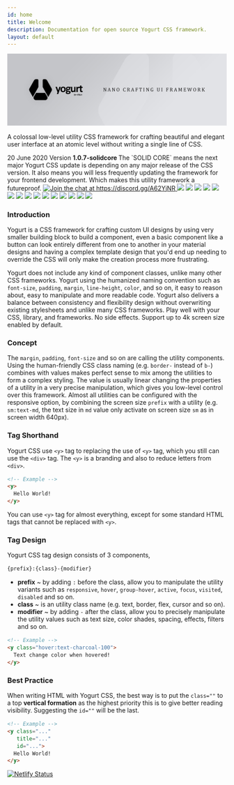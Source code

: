```yaml
---
id: home
title: Welcome
description: Documentation for open source Yogurt CSS framework.
layout: default
---
```


<y class="-mt-12 pb-4">
  <img class="w-full h-full rounded-lg opacity-75"
       src="images/content/yogurt_promo.jpg"
       alt="Yogurt">
</y>

A colossal low-level utility CSS framework for crafting beautiful and elegant user interface at an atomic level without writing a single line of CSS.

<y class="my-4 p-4 text-sm text-gray-600 bg-gray-200">
  <span class="mr-4 p-2 text-gray-700 bg-gray-400 rounded">
    20 June 2020
  </span>
  Version
  <strong>
    1.0.7-solidcore
  </strong>
</y>

<y class="text-sm text-gray-600 depth-tight">
  The `SOLID CORE` means the next major Yogurt CSS update is depending on any major release of the CSS version. It also means you will less frequently updating the framework for your frontend development. Which makes this utility framework a futureproof.
</y>

<y class="my-4 flex flex-wrap items-center">
  <a href="https://discord.gg/A62YjNR"
     target="_blank">
    <img title="Join the chat at https://discord.gg/A62YjNR"
         src="https://img.shields.io/badge/DISCORD-JOIN_CHANNEL_%E2%86%92-7289da.svg?style=flat">
  </a>
  <img class="p-px"
       src="https://badgen.net/github/release/yogurt-foundation/yogurt-css">
  <img class="p-px"
       src="https://badgen.net/github/releases/yogurt-foundation/yogurt-css">
  <img class="p-px"
       src="https://badgen.net/github/assets-dl/yogurt-foundation/yogurt-css">
  <img class="p-px"
       src="https://badgen.net/npm/dw/yogurt-css">
  <img class="p-px"
       src="https://badgen.net/npm/dm/yogurt-css">
  <img class="p-px"
       src="https://badgen.net/npm/dy/yogurt-css">
  <img class="p-px"
       src="https://badgen.net/github/branches/yogurt-foundation/yogurt-css">
  <img class="p-px"
       src="https://badgen.net/github/forks/yogurt-foundation/yogurt-css">
  <img class="p-px"
       src="https://badgen.net/github/stars/yogurt-foundation/yogurt-css">
  <img class="p-px"
       src="https://badgen.net/github/watchers/yogurt-foundation/yogurt-css">
  <img class="p-px"
       src="https://badgen.net/github/tag/yogurt-foundation/yogurt-css">
  <img class="p-px"
       src="https://badgen.net/github/commits/yogurt-foundation/yogurt-css">
  <img class="p-px"
       src="https://badgen.net/github/last-commit/yogurt-foundation/yogurt-css">
  <img class="p-px"
       src="https://badgen.net/github/contributors/yogurt-foundation/yogurt-css">
  <img class="p-px"
       src="https://badgen.net/github/license/yogurt-foundation/yogurt-css">
</y>

### Introduction

Yogurt is a CSS framework for crafting custom UI designs by using very smaller building block to build a component, even a basic component like a button can look entirely different from one to another in your material designs and having a complex template design that you'd end up needing to override the CSS will only make the creation process more frustrating.

Yogurt does not include any kind of component classes, unlike many other CSS frameworks. Yogurt using the humanized naming convention such as `font-size`, `padding`, `margin`, `line-height`, `color`, and so on, it easy to reason about, easy to manipulate and more readable code. Yogurt also delivers a balance between consistency and flexibility design without overwriting existing stylesheets and unlike many CSS frameworks. Play well with your CSS, library, and frameworks. No side effects. Support up to 4k screen size enabled by default.

### Concept

The `margin`, `padding`, `font-size` and so on are calling the utility components. Using the human-friendly CSS class naming (e.g. `border-` instead of `b-`) combines with values makes perfect sense to mix among the utilities to form a complex styling. The value is usually linear changing the properties of a utility in a very precise manipulation, which gives you low-level control over this framework. Almost all utilities can be configured with the responsive option, by combining the screen size `prefix` with a utility (e.g. `sm:text-md`, the text size in `md` value only activate on screen size `sm` as in screen width 640px).

### Tag Shorthand

Yogurt CSS use `<y>` tag to replacing the use of `<y>` tag, which you still can use the `<div>` tag. The `<y>` is a branding and also to reduce letters from `<div>`.

```html
<!-- Example -->
<y>
  Hello World!
</y>
```

You can use `<y>` tag for almost everything, except for some standard HTML tags that cannot be replaced with `<y>`.

### Tag Design

Yogurt CSS tag design consists of 3 components,

```html
{prefix}:{class}-{modifier}
```

- **prefix** ~ by adding `:` before the class, allow you to manipulate the utility variants such as `responsive`, `hover`, `group-hover`, `active`, `focus`, `visited`, `disabled` and so on.
- **class** ~ is an utility class name (e.g. text, border, flex, cursor and so on).
- **modifier** ~ by adding `-` after the class, allow you to precisely manipulate the utility values such as text size, color shades, spacing, effects, filters and so on.

```html
<!-- Example -->
<y class="hover:text-charcoal-100">
  Text change color when hovered!
</y>
```

### Best Practice

When writing HTML with Yogurt CSS, the best way is to put the `class=""` to a top **vertical formation** as the highest priority this is to give better reading visibility. Suggesting the `id=""` will be the last.

```html
<!-- Example -->
<y class="..."
   title="..."
   id="...">
  Hello World!
</y>
```

[![Netlify Status](https://api.netlify.com/api/v1/badges/07b893f5-2d17-413d-a3b6-e657ef9dbef3/deploy-status)](https://app.netlify.com/sites/yogurt-css-documentation/deploys)